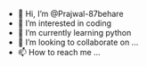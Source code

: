 - 👋 Hi, I’m @Prajwal-87behare
- 👀 I’m interested in coding 
- 🌱 I’m currently learning python
- 💞️ I’m looking to collaborate on ...
- 📫 How to reach me ...

<!---
Prajwal-87behare/Prajwal-87behare is a ✨ special ✨ repository because its `README.md` (this file) appears on your GitHub profile.
You can click the Preview link to take a look at your changes.
--->
